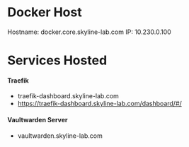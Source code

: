 Docker Host
====================================================
Hostname: docker.core.skyline-lab.com
IP: 10.230.0.100


Services Hosted
====================================================
#### Traefik
- traefik-dashboard.skyline-lab.com
- https://traefik-dashboard.skyline-lab.com/dashboard/#/

#### Vaultwarden Server
- vaultwarden.skyline-lab.com